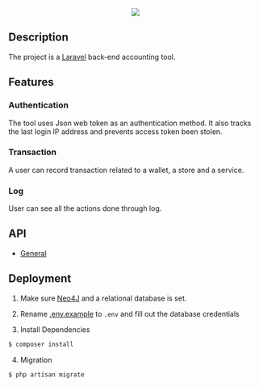 <p align="center"><img src="https://github.com/senhungwong/money-server/blob/master/docs/logo/logo.png"></p>

## Description

The project is a [Laravel](https://laravel.com/) back-end accounting tool.

## Features

### Authentication

The tool uses Json web token as an authentication method. It also tracks the last login IP address and prevents access token been stolen. 

### Transaction

A user can record transaction related to a wallet, a store and a service.

### Log

User can see all the actions done through log.

## API

 - [General](api/general.md)

## Deployment

1. Make sure [Neo4J](https://neo4j.com/) and a relational database is set.

2. Rename [.env.example](.env.example) to `.env` and fill out the database credentials

3. Install Dependencies

```bash
$ composer install
```

4. Migration

```bash
$ php artisan migrate
```
